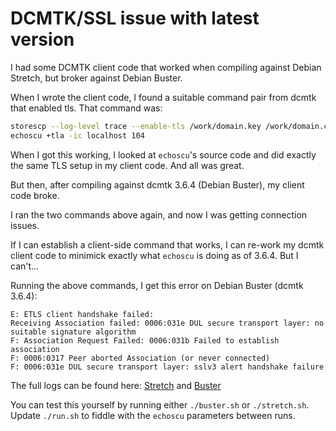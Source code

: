 # DCMTK/SSL issue with latest version

I had some DCMTK client code that worked when compiling against Debian Stretch, but broker against Debian Buster.

When I wrote the client code, I found a suitable command pair from dcmtk that enabled tls. That command was:

```bash
storescp --log-level trace --enable-tls /work/domain.key /work/domain.crt -ic 104
echoscu +tla -ic localhost 104
```

When I got this working, I looked at ```echoscu```'s source code and did exactly the same TLS setup in my client code. And all was great.

But then, after compiling against dcmtk 3.6.4 (Debian Buster), my client code broke.

I ran the two commands above again, and now I was getting connection issues.

If I can establish a client-side command that works, I can re-work my dcmtk client code to minimick exactly what ```echoscu``` is doing as of 3.6.4. But I can't...

Running the above commands, I get this error on Debian Buster (dcmtk 3.6.4):

```
E: ETLS client handshake failed: 
Receiving Association failed: 0006:031e DUL secure transport layer: no suitable signature algorithm
F: Association Request Failed: 0006:031b Failed to establish association
F: 0006:0317 Peer aborted Association (or never connected)
F: 0006:031e DUL secure transport layer: sslv3 alert handshake failure
```

The full logs can be found here: [Stretch](./stretch.log) and [Buster](./buster.log)

You can test this yourself by running either ```./buster.sh``` or ```./stretch.sh```. Update ```./run.sh``` to fiddle with the ```echoscu``` parameters between runs.
